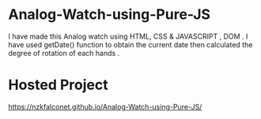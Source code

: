 # Analog-Watch-using-Pure-JS
I have made this Analog watch using HTML, CSS &amp; JAVASCRIPT , DOM . I have used getDate() function to obtain the current date then calculated the degree of rotation of each hands .

# Hosted Project
https://nzkfalconet.github.io/Analog-Watch-using-Pure-JS/

